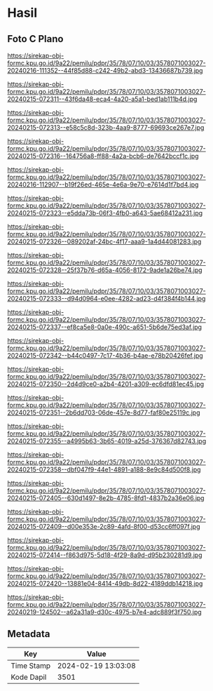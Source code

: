 # Hasil

## Foto C Plano

https://sirekap-obj-formc.kpu.go.id/9a22/pemilu/pdpr/35/78/07/10/03/3578071003027-20240216-111352--44f85d88-c242-49b2-abd3-13436687b739.jpg

https://sirekap-obj-formc.kpu.go.id/9a22/pemilu/pdpr/35/78/07/10/03/3578071003027-20240215-072311--43f6da48-eca4-4a20-a5a1-bed1ab111b4d.jpg

https://sirekap-obj-formc.kpu.go.id/9a22/pemilu/pdpr/35/78/07/10/03/3578071003027-20240215-072313--e58c5c8d-323b-4aa9-8777-69693ce267e7.jpg

https://sirekap-obj-formc.kpu.go.id/9a22/pemilu/pdpr/35/78/07/10/03/3578071003027-20240215-072316--164756a8-ff88-4a2a-bcb6-de7642bccf1c.jpg

https://sirekap-obj-formc.kpu.go.id/9a22/pemilu/pdpr/35/78/07/10/03/3578071003027-20240216-112907--b19f26ed-465e-4e6a-9e70-e7614d1f7bd4.jpg

https://sirekap-obj-formc.kpu.go.id/9a22/pemilu/pdpr/35/78/07/10/03/3578071003027-20240215-072323--e5dda73b-06f3-4fb0-a643-5ae68412a231.jpg

https://sirekap-obj-formc.kpu.go.id/9a22/pemilu/pdpr/35/78/07/10/03/3578071003027-20240215-072326--089202af-24bc-4f17-aaa9-1a4d44081283.jpg

https://sirekap-obj-formc.kpu.go.id/9a22/pemilu/pdpr/35/78/07/10/03/3578071003027-20240215-072328--25f37b76-d65a-4056-8172-9ade1a26be74.jpg

https://sirekap-obj-formc.kpu.go.id/9a22/pemilu/pdpr/35/78/07/10/03/3578071003027-20240215-072333--d94d0964-e0ee-4282-ad23-d4f384f4b144.jpg

https://sirekap-obj-formc.kpu.go.id/9a22/pemilu/pdpr/35/78/07/10/03/3578071003027-20240215-072337--ef8ca5e8-0a0e-490c-a651-5b6de75ed3af.jpg

https://sirekap-obj-formc.kpu.go.id/9a22/pemilu/pdpr/35/78/07/10/03/3578071003027-20240215-072342--b44c0497-7c17-4b36-b4ae-e78b20426fef.jpg

https://sirekap-obj-formc.kpu.go.id/9a22/pemilu/pdpr/35/78/07/10/03/3578071003027-20240215-072350--2d4d9ce0-a2b4-4201-a309-ec6dfd81ec45.jpg

https://sirekap-obj-formc.kpu.go.id/9a22/pemilu/pdpr/35/78/07/10/03/3578071003027-20240215-072351--2b6dd703-06de-457e-8d77-faf80e25119c.jpg

https://sirekap-obj-formc.kpu.go.id/9a22/pemilu/pdpr/35/78/07/10/03/3578071003027-20240215-072355--a4995b63-3b65-4019-a25d-376367d82743.jpg

https://sirekap-obj-formc.kpu.go.id/9a22/pemilu/pdpr/35/78/07/10/03/3578071003027-20240215-072358--dbf047f9-44e1-4891-a188-8e9c84d500f8.jpg

https://sirekap-obj-formc.kpu.go.id/9a22/pemilu/pdpr/35/78/07/10/03/3578071003027-20240215-072405--630d1497-8e2b-4785-8fd1-4837b2a36e06.jpg

https://sirekap-obj-formc.kpu.go.id/9a22/pemilu/pdpr/35/78/07/10/03/3578071003027-20240215-072409--d00e353e-2c89-4afd-8f00-d53cc6ff097f.jpg

https://sirekap-obj-formc.kpu.go.id/9a22/pemilu/pdpr/35/78/07/10/03/3578071003027-20240215-072414--f863d975-5d18-4f29-8a9d-d95b230281d9.jpg

https://sirekap-obj-formc.kpu.go.id/9a22/pemilu/pdpr/35/78/07/10/03/3578071003027-20240215-072420--13881e04-8414-49db-8d22-4189ddb14218.jpg

https://sirekap-obj-formc.kpu.go.id/9a22/pemilu/pdpr/35/78/07/10/03/3578071003027-20240219-124502--a62a31a9-d30c-4975-b7e4-adc889f3f750.jpg


## Metadata

| Key        | Value               |
| ---------- | ------------------- |
| Time Stamp | 2024-02-19 13:03:08 |
| Kode Dapil | 3501                |



